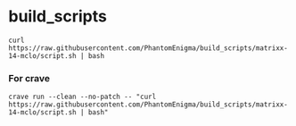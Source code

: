 # build_scripts

```
curl https://raw.githubusercontent.com/PhantomEnigma/build_scripts/matrixx-14-mclo/script.sh | bash
```

### For crave
```
crave run --clean --no-patch -- "curl https://raw.githubusercontent.com/PhantomEnigma/build_scripts/matrixx-14-mclo/script.sh | bash"
```
